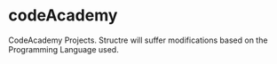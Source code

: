 # codeAcademy
CodeAcademy Projects.
Structre will suffer modifications based on the Programming Language used.
